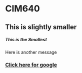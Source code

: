 # CIM640

## This is slightly smaller

##### This is the Smallest

Here is another message

### [Click here for google](http://www.google.com)
